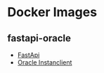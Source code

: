 # Docker Images

## fastapi-oracle
- [FastApi](https://fastapi.tiangolo.com/)
- [Oracle Instanclient](https://www.oracle.com/database/technologies/instant-client/downloads.html)